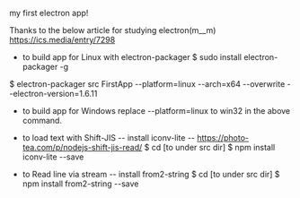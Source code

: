 my first electron app!

Thanks to the below article for studying electron(m__m)
https://ics.media/entry/7298

- to build app for Linux with electron-packager
$ sudo install electron-packager -g

$ electron-packager src FirstApp --platform=linux --arch=x64 --overwrite --electron-version=1.6.11

- to build app for Windows
replace --platform=linux to win32 in the above command.

- to load text with Shift-JIS
-- install iconv-lite
-- https://photo-tea.com/p/nodejs-shift-jis-read/
$ cd [to under src dir]
$ npm install iconv-lite --save

- to Read line via stream
-- install from2-string
$ cd [to under src dir]
$ npm install from2-string --save
